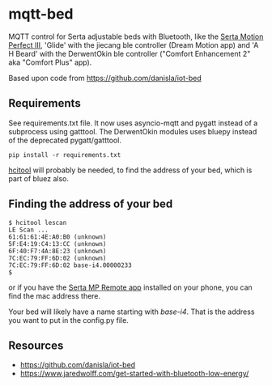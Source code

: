 # mqtt-bed

MQTT control for Serta adjustable beds with Bluetooth, like the [Serta Motion Perfect III](https://www.serta.com/sites/ssb/serta.com/uploads/2016/adjustable-foundations/MotionPerfectIII_Manual_V004_04142016.pdf), 'Glide' with the jiecang ble controller (Dream Motion app) and 'A H Beard' with the DerwentOkin ble controller ("Comfort Enhancement 2" aka "Comfort Plus" app).

Based upon code from https://github.com/danisla/iot-bed

## Requirements
See requirements.txt file.  It now uses asyncio-mqtt and pygatt instead of a subprocess using gatttool.
The DerwentOkin modules uses bluepy instead of the deprecated pygatt/gatttool.
```
pip install -r requirements.txt
```

[hcitool](http://manpages.ubuntu.com/manpages/focal/en/man1/hcitool.1.html) will probably be needed, to find the address of your bed, which is part of bluez also.

## Finding the address of your bed
```
$ hcitool lescan 
LE Scan ...
61:61:61:4E:A0:B0 (unknown)
5F:E4:19:C4:13:CC (unknown)
6F:40:F7:4A:8E:23 (unknown)
7C:EC:79:FF:6D:02 (unknown)
7C:EC:79:FF:6D:02 base-i4.00000233
$
```
or if you have the [Serta MP Remote app](https://apk-dl.com/serta-mp-remote/) installed on your phone, you can find the mac address there.

Your bed will likely have a name starting with *base-i4*. That is the address you want to put in the config.py file.

## Resources
* https://github.com/danisla/iot-bed
* https://www.jaredwolff.com/get-started-with-bluetooth-low-energy/
